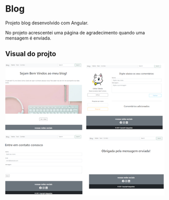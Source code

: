 # Blog
 Projeto blog desenvolvido com Angular.
 
 No projeto acrescentei uma página de agradecimento quando uma mensagem é enviada.
 
 ## Visual do projto
 <p>
  <img src=".github/blog.png">
 </p>



 
